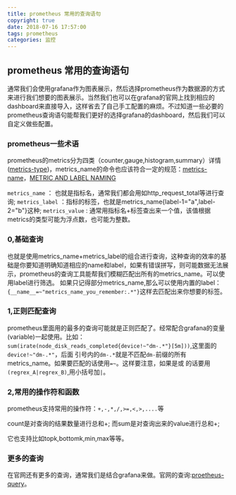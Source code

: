 ```yaml
---
title: prometheus 常用的查询语句
copyright: true
date: 2018-07-16 17:57:00
tags: prometheus
categories: 监控
---
```


## prometheus 常用的查询语句

通常我们会使用grafana作为图表展示，然后选择prometheus作为数据源的方式来进行我们想要的图表展示。当然我们也可以在grafana的官网上找到相应的dashboard来直接导入，这样省去了自己手工配置的麻烦。不过知道一些必要的prometheus查询语句能帮我们更好的选择grafana的dashboard，然后我们可以自定义做些配置。

### prometheus一些术语

prometheus的metrics分为四类（counter,gauge,histogram,summary）详情([metrics-type](https://prometheus.io/docs/concepts/metric_types/))，metrics_name的命令也应该符合一定的规范：[metrics-name](https://prometheus.io/docs/concepts/data_model/)，[METRIC AND LABEL NAMING](https://prometheus.io/docs/practices/naming/)

`metrics_name` ： 也就是指标名，通常我们都会用如http_request_total等进行查询;
`metrics_label` ：指标的标签，也就是metrics_name{label-1="a",label-2="b"}这种;
`metrics_value` : 通常用指标名+标签查出来一个值，该值根据metrics的类型可能为浮点数，也可能为整数。

<!-- more -->

### 0,基础查询

也就是使用metrics_name+metrics_label的组合进行查询，这种查询的效率的基础是你要知道明确知道相应的name和label，如果有错误拼写，则可能数据无法展示，prometheus的查询工具能帮我们模糊匹配出所有的metrics_name。可以使用label进行筛选。
如果只记得部分metrics_name,那么可以使用内置的label：`{__name__=~"metrics_name_you_remember:.*"}`这样去匹配出来你想要的标签。

### 1,正则匹配查询

prometheus里面用的最多的查询可能就是正则匹配了。经常配合grafana的变量(variable)一起使用。比如：
`sum(irate(node_disk_reads_completed{device!~"dm-.*"}[5m]))`,这里面的`device!~"dm-.*"`，后面
引号内的`dm-.*`就是不匹配`dm-`前缀的所有metrics_name。如果要匹配的话使用`=~`。这样要注意，如果是或
的话要用`(regrex_A|regrex_B)`,用小括号加`|`。


### 2,常用的操作符和函数

prometheus支持常用的操作符：`+,-,*,/,>=,<,>,....`等

count是对查询的结果数量进行总和+; 而sum是对查询出来的value进行总和+;

它也支持比如topk,bottomk,min,max等等。

### 更多的查询

在官网还有更多的查询，通常我们是结合grafana来做。官网的查询:[proetheus-query](https://prometheus.io/docs/prometheus/latest/querying/functions/)。



